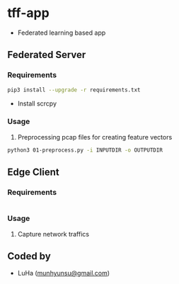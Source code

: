 # tff-app
- Federated learning based app

## Federated Server

### Requirements
  ```bash
  pip3 install --upgrade -r requirements.txt
  ```

  - Install scrcpy


### Usage
  1. Preprocessing pcap files for creating feature vectors

  ```bash
  python3 01-preprocess.py -i INPUTDIR -o OUTPUTDIR
  ```

## Edge Client

### Requirements
  ```bash
  ```

### Usage
  1. Capture network traffics


## Coded by
- LuHa (munhyunsu@gmail.com)

